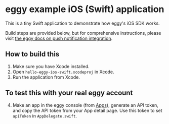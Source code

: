 # eggy example iOS (Swift) application

This is a tiny Swift application to demonstrate how eggy's iOS SDK works.

Build steps are provided below, but for comprehensive instructions, please visit [the eggy docs on push notification integration](https://docs.useeggy.com/push-integration/ios).

## How to build this

1. Make sure you have Xcode installed.
2. Open `hello-eggy-ios-swift.xcodeproj` in Xcode.
3. Run the application from Xcode.

## To test this with your real eggy account

4. Make an app in the eggy console (from [Apps](https://useeggy.com/apps)), generate an API token, and copy the API token from your App detail page. Use this token to set `apiToken` in `AppDelegate.swift`.
